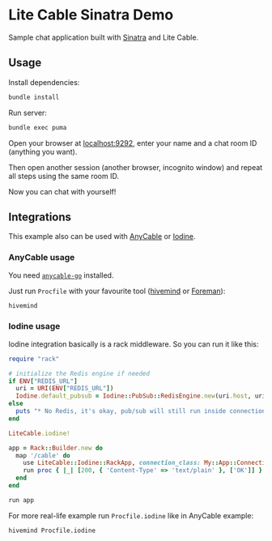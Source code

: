 # Lite Cable Sinatra Demo

Sample chat application built with [Sinatra](http://www.sinatrarb.com) and Lite Cable.

## Usage

Install dependencies:

```sh
bundle install
```

Run server:

```sh
bundle exec puma
```

Open your browser at [localhost:9292](http://localhost:9292), enter your name and a chat room ID (anything you want).

Then open another session (another browser, incognito window) and repeat all steps using the same room ID.

Now you can chat with yourself!


## Integrations
This example also can be used with [AnyCable](http://anycable.io) or [Iodine](https://github.com/boazsegev/iodine).

### AnyCable usage
You need [`anycable-go`](https://github.com/anycable/anycable-go) installed.

Just run `Procfile` with your favourite tool ([hivemind](https://github.com/DarthSim/hivemind) or [Foreman](http://ddollar.github.io/foreman/)):

```sh
hivemind
```

### Iodine usage

Iodine integration basically is a rack middleware. So you can run it like this:

```ruby
require "rack"

# initialize the Redis engine if needed
if ENV["REDIS_URL"]
  uri = URI(ENV["REDIS_URL"])
  Iodine.default_pubsub = Iodine::PubSub::RedisEngine.new(uri.host, uri.port, 0, uri.password)
else
  puts "* No Redis, it's okay, pub/sub will still run inside connection"
end

LiteCable.iodine!

app = Rack::Builder.new do
  map '/cable' do
    use LiteCable::Iodine::RackApp, connection_class: My::App::Connection
    run proc { |_| [200, { 'Content-Type' => 'text/plain' }, ['OK']] }
  end
end

run app
```

For more real-life example run `Procfile.iodine` like in AnyCable example:

```sh
hivemind Procfile.iodine
```
